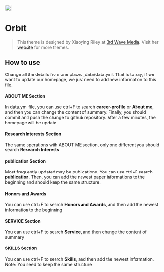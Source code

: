 <a href="https://jekyll-themes.com">
<img src="https://img.shields.io/badge/featured%20on-JT-red.svg" height="20" alt="Jekyll Themes Shield" >
</a>

# Orbit
> This theme is designed by Xiaoying Riley at [3rd Wave Media](http://themes.3rdwavemedia.com/). 
> Visit her [website](http://themes.3rdwavemedia.com/) for more themes.

## How to use
Change all the details from one place: _data/data.yml. That is to say, if we want to update our homepage,
we just need to add new information to this file.

#### ABOUT ME Section
In data.yml file, you can use ctrl+F to search **career-profile** or **About me**, and then you can change the content of summary.
Finally, you should commit and push the change to github repository. After a few minutes, the homepage will be update.

#### Research Interests Section
The same operations with ABOUT ME section, only one different you should search **Research Interests**

#### publication Section
Most frequently updated may be publications. You can use ctrl+F search **publication**. Then, you can add the newest
paper informations to the beginning and should keep the same structure.

#### Honors and Awards 
You can use ctrl+F to search **Honors and Awards**, and then add the newest information to the beginning

#### SERVICE Section
You can use ctrl+F to search **Service**, and then change the content of summary

#### SKILLS Section
You can use ctrl+F to search **Skills**, and then add the newest information. Note: You need to keep the same structure


